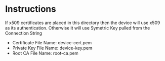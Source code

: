 # Instructions

If x509 certificates are placed in this directory then the device will use x509 as its authentication.  Otherwise it will use Symetric Key pulled from the Connection String

- Certificate File Name:  device-cert.pem
- Private Key File Name:  device-key.pem
- Root CA File Name:      root-ca.pem
